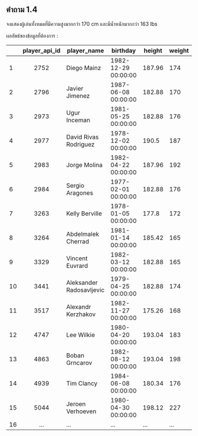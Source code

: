 ## คำถาม 1.4
จงแสดงผู้เล่นทั้งหมดที่มีความสูงมากกว่า 170 cm และมีน้ำหนักมากกว่า 163 lbs

ผลลัพธ์ของข้อมูลที่ต้องการ :

|    | player_api_id | player_name              | birthday            | height | weight |
|----|:-------------:|--------------------------|---------------------|--------|--------|
|  1 | 2752          | Diego Mainz              | 1982-12-29 00:00:00 | 187.96 | 174    |
| 2  | 2796          | Javier Jimenez           | 1987-06-08 00:00:00 | 182.88 | 170    |
| 3  | 2973          | Ugur Inceman             | 1981-05-25 00:00:00 | 182.88 | 176    |
| 4  | 2977          | David Rivas Rodriguez    | 1978-12-02 00:00:00 | 190.5  | 187    |
| 5  | 2983          | Jorge Molina             | 1982-04-22 00:00:00 | 187.96 | 192    |
| 6  | 2984          | Sergio Aragones          | 1977-02-01 00:00:00 | 182.88 | 176    |
| 7  | 3263          | Kelly Berville           | 1978-01-05 00:00:00 | 177.8  | 172    |
| 8  | 3264          | Abdelmalek Cherrad       | 1981-01-14 00:00:00 | 185.42 | 165    |
| 9  | 3329          | Vincent Euvrard          | 1982-03-12 00:00:00 | 182.88 | 165    |
| 10 | 3441          | Aleksander Radosavljevic | 1979-04-25 00:00:00 | 182.88 | 174    |
| 11 | 3517          | Alexandr Kerzhakov       | 1982-11-27 00:00:00 | 175.26 | 168    |
| 12 | 4747          | Lee Wilkie               | 1980-04-20 00:00:00 | 193.04 | 183    |
| 13 | 4863          | Boban Grncarov           | 1982-08-12 00:00:00 | 193.04 | 198    |
| 14 | 4939          | Tim Clancy               | 1984-06-08 00:00:00 | 180.34 | 176    |
| 15 | 5044          | Jeroen Verhoeven         | 1980-04-30 00:00:00 | 198.12 | 227    |
| 16 | ...           | ...                      | ...                 | ...    | ...    |